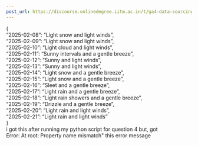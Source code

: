 ```yaml
---
post_url: https://discourse.onlinedegree.iitm.ac.in/t/ga4-data-sourcing-discussion-thread-tds-jan-2025/165959/160
---
```

{  
“2025-02-08”: “Light snow and light winds”,  
“2025-02-09”: “Light snow and light winds”,  
“2025-02-10”: “Light cloud and light winds”,  
“2025-02-11”: “Sunny intervals and a gentle breeze”,  
“2025-02-12”: “Sunny and light winds”,  
“2025-02-13”: “Sunny and light winds”,  
“2025-02-14”: “Light snow and a gentle breeze”,  
“2025-02-15”: “Light snow and a gentle breeze”,  
“2025-02-16”: “Sleet and a gentle breeze”,  
“2025-02-17”: “Light rain and a gentle breeze”,  
“2025-02-18”: “Light rain showers and a gentle breeze”,  
“2025-02-19”: “Drizzle and a gentle breeze”,  
“2025-02-20”: “Light rain and light winds”,  
“2025-02-21”: “Light rain and light winds”  
}  
i got this after running my python script for question 4 but, got  
Error: At root: Property name mismatch" this error message